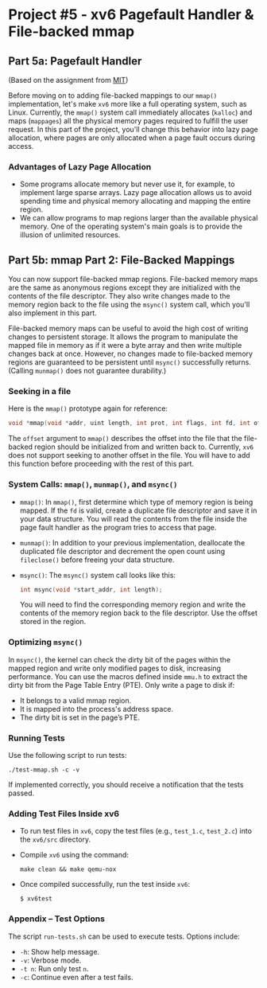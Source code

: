 
# Project #5 - xv6 Pagefault Handler & File-backed mmap

## Part 5a: Pagefault Handler
(Based on the assignment from [MIT](https://pdos.csail.mit.edu/6.828/2012/homework/xv6-zero-fill.html))

Before moving on to adding file-backed mappings to our `mmap()` implementation, let's make `xv6` more like a full operating system, such as Linux. Currently, the `mmap()` system call immediately allocates (`kalloc`) and maps (`mappages`) all the physical memory pages required to fulfill the user request. In this part of the project, you'll change this behavior into lazy page allocation, where pages are only allocated when a page fault occurs during access.

### Advantages of Lazy Page Allocation

- Some programs allocate memory but never use it, for example, to implement large sparse arrays. Lazy page allocation allows us to avoid spending time and physical memory allocating and mapping the entire region.
- We can allow programs to map regions larger than the available physical memory. One of the operating system's main goals is to provide the illusion of unlimited resources.

## Part 5b: mmap Part 2: File-Backed Mappings

You can now support file-backed mmap regions. File-backed memory maps are the same as anonymous regions except they are initialized with the contents of the file descriptor. They also write changes made to the memory region back to the file using the `msync()` system call, which you'll also implement in this part.

File-backed memory maps can be useful to avoid the high cost of writing changes to persistent storage. It allows the program to manipulate the mapped file in memory as if it were a byte array and then write multiple changes back at once. However, no changes made to file-backed memory regions are guaranteed to be persistent until `msync()` successfully returns. (Calling `munmap()` does not guarantee durability.)

### Seeking in a file

Here is the `mmap()` prototype again for reference:

```c
void *mmap(void *addr, uint length, int prot, int flags, int fd, int offset);
```

The `offset` argument to `mmap()` describes the offset into the file that the file-backed region should be initialized from and written back to. Currently, `xv6` does not support seeking to another offset in the file. You will have to add this function before proceeding with the rest of this part.

### System Calls: `mmap()`, `munmap()`, and `msync()`

- `mmap()`: In `mmap()`, first determine which type of memory region is being mapped. If the `fd` is valid, create a duplicate file descriptor and save it in your data structure. You will read the contents from the file inside the page fault handler as the program tries to access that page.

- `munmap()`: In addition to your previous implementation, deallocate the duplicated file descriptor and decrement the open count using `fileclose()` before freeing your data structure.

- `msync()`: The `msync()` system call looks like this:
    ```c
    int msync(void *start_addr, int length);
    ```

    You will need to find the corresponding memory region and write the contents of the memory region back to the file descriptor. Use the offset stored in the region.

### Optimizing `msync()`

In `msync()`, the kernel can check the dirty bit of the pages within the mapped region and write only modified pages to disk, increasing performance. You can use the macros defined inside `mmu.h` to extract the dirty bit from the Page Table Entry (PTE). Only write a page to disk if:
- It belongs to a valid mmap region.
- It is mapped into the process's address space.
- The dirty bit is set in the page’s PTE.

### Running Tests

Use the following script to run tests:
```
./test-mmap.sh -c -v
```

If implemented correctly, you should receive a notification that the tests passed.

### Adding Test Files Inside xv6

- To run test files in `xv6`, copy the test files (e.g., `test_1.c`, `test_2.c`) into the `xv6/src` directory.
- Compile `xv6` using the command:
  ```
  make clean && make qemu-nox
  ```

- Once compiled successfully, run the test inside `xv6`:
  ```
  $ xv6test
  ```

### Appendix – Test Options

The script `run-tests.sh` can be used to execute tests. Options include:
- `-h`: Show help message.
- `-v`: Verbose mode.
- `-t n`: Run only test `n`.
- `-c`: Continue even after a test fails.
